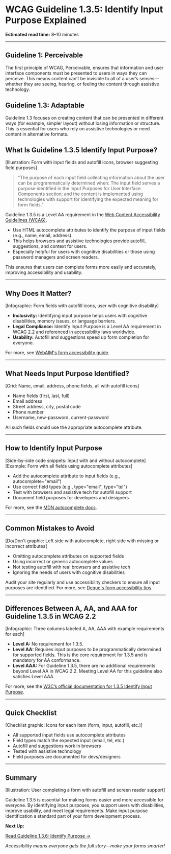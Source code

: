 <!--
title: WCAG Guideline 1.3.5: Identify Input Purpose Explained
series: Making the Web Accessible for All
description: A practical guide to WCAG Guideline 1.3.5 (Identify Input Purpose)—what it means, why it matters, and how to help browsers and assistive tech identify the purpose of input fields.
keywords: wcag 1.3.5, identify input purpose, accessibility, web standards, autofill, input fields, digital inclusion
image: wcag-1-3-5-identify-input-purpose.png
imageAlt: Illustration of a form with input fields and autofill icons
-->

# **WCAG Guideline 1.3.5: Identify Input Purpose Explained**

**Estimated read time:** 8–10 minutes

---

## **Guideline 1: Perceivable**

The first principle of WCAG, Perceivable, ensures that information and user interface components must be presented to users in ways they can perceive. This means content can’t be invisible to all of a user’s senses—whether they are seeing, hearing, or feeling the content through assistive technology.

## **Guideline 1.3: Adaptable**

Guideline 1.3 focuses on creating content that can be presented in different ways (for example, simpler layout) without losing information or structure. This is essential for users who rely on assistive technologies or need content in alternative formats.

## **What Is Guideline 1.3.5 Identify Input Purpose?**

[Illustration: Form with input fields and autofill icons, browser suggesting field purposes]

> "The purpose of each input field collecting information about the user can be programmatically determined when: The input field serves a purpose identified in the Input Purposes for User Interface Components section; and the content is implemented using technologies with support for identifying the expected meaning for form fields."

Guideline 1.3.5 is a Level AA requirement in the [Web Content Accessibility Guidelines (WCAG)](https://www.w3.org/WAI/WCAG22/quickref/#identify-input-purpose).

- Use HTML autocomplete attributes to identify the purpose of input fields (e.g., name, email, address).
- This helps browsers and assistive technologies provide autofill, suggestions, and context for users.
- Especially helpful for users with cognitive disabilities or those using password managers and screen readers.

This ensures that users can complete forms more easily and accurately, improving accessibility and usability.

---

## **Why Does It Matter?**

[Infographic: Form fields with autofill icons, user with cognitive disability]

- **Inclusivity:** Identifying input purpose helps users with cognitive disabilities, memory issues, or language barriers.
- **Legal Compliance:** Identify Input Purpose is a Level AA requirement in WCAG 2.2 and referenced in accessibility laws worldwide.
- **Usability:** Autofill and suggestions speed up form completion for everyone.

For more, see [WebAIM's form accessibility guide](https://webaim.org/techniques/forms/).

---

## **What Needs Input Purpose Identified?**

[Grid: Name, email, address, phone fields, all with autofill icons]

- Name fields (first, last, full)
- Email address
- Street address, city, postal code
- Phone number
- Username, new-password, current-password

All such fields should use the appropriate autocomplete attribute.

---

## **How to Identify Input Purpose**

[Side-by-side code snippets: Input with and without autocomplete]
[Example: Form with all fields using autocomplete attributes]

- Add the autocomplete attribute to input fields (e.g., autocomplete="email")
- Use correct field types (e.g., type="email", type="tel")
- Test with browsers and assistive tech for autofill support
- Document field purposes for developers and designers

For more, see the [MDN autocomplete docs](https://developer.mozilla.org/en-US/docs/Web/HTML/Attributes/autocomplete).

---

## **Common Mistakes to Avoid**

[Do/Don't graphic: Left side with autocomplete, right side with missing or incorrect attributes]

- Omitting autocomplete attributes on supported fields
- Using incorrect or generic autocomplete values
- Not testing autofill with real browsers and assistive tech
- Ignoring the needs of users with cognitive disabilities

Audit your site regularly and use accessibility checkers to ensure all input purposes are identified. For more, see [Deque's form accessibility tips](https://www.deque.com/blog/form-autocomplete-accessibility/).

---

## **Differences Between A, AA, and AAA for Guideline 1.3.5 in WCAG 2.2**

[Infographic: Three columns labeled A, AA, AAA with example requirements for each]

- **Level A:** No requirement for 1.3.5.
- **Level AA:** Requires input purposes to be programmatically determined for supported fields. This is the core requirement for 1.3.5 and is mandatory for AA conformance.
- **Level AAA:** For Guideline 1.3.5, there are no additional requirements beyond Level AA in WCAG 2.2. Meeting Level AA for this guideline also satisfies Level AAA.

For more, see the [W3C’s official documentation for 1.3.5 Identify Input Purpose](https://www.w3.org/WAI/WCAG22/Understanding/identify-input-purpose.html).

---

## **Quick Checklist**

[Checklist graphic: Icons for each item (form, input, autofill, etc.)]

- All supported input fields use autocomplete attributes
- Field types match the expected input (email, tel, etc.)
- Autofill and suggestions work in browsers
- Tested with assistive technology
- Field purposes are documented for devs/designers

---

## **Summary**

[Illustration: User completing a form with autofill and screen reader support]

Guideline 1.3.5 is essential for making forms easier and more accessible for everyone. By identifying input purposes, you support users with disabilities, improve usability, and meet legal requirements. Make input purpose identification a standard part of your form development process.

**Next Up:**

[Read Guideline 1.3.6: Identify Purpose →](WCAG-Guideline-1-3-6-Identify-Purpose-Explained.md)

*Accessibility means everyone gets the full story—make your forms smarter!*
